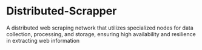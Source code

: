 # Distributed-Scrapper
A distributed web scraping network that utilizes specialized nodes for data collection, processing, and storage, ensuring high availability and resilience in extracting web information
